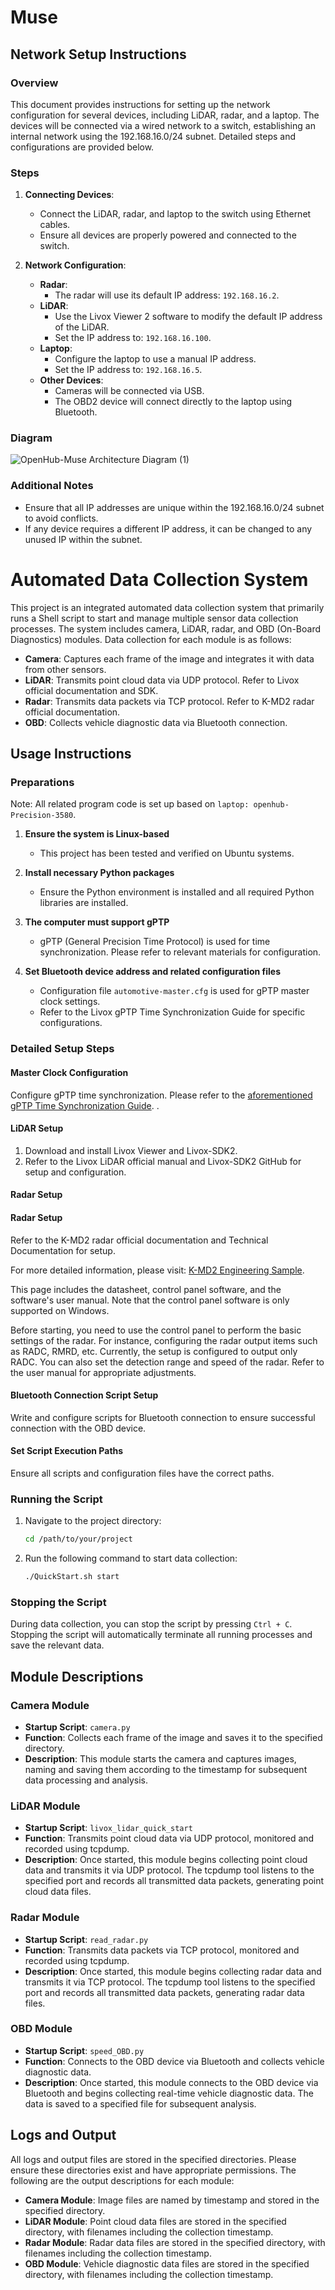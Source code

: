# Muse
## Network Setup Instructions

### Overview
This document provides instructions for setting up the network configuration for several devices, including LiDAR, radar, and a laptop. The devices will be connected via a wired network to a switch, establishing an internal network using the 192.168.16.0/24 subnet. Detailed steps and configurations are provided below.

### Steps

1. **Connecting Devices**:
   - Connect the LiDAR, radar, and laptop to the switch using Ethernet cables.
   - Ensure all devices are properly powered and connected to the switch.

2. **Network Configuration**:
   - **Radar**:
     - The radar will use its default IP address: `192.168.16.2`.
   - **LiDAR**:
     - Use the Livox Viewer 2 software to modify the default IP address of the LiDAR.
     - Set the IP address to: `192.168.16.100`.
   - **Laptop**:
     - Configure the laptop to use a manual IP address.
     - Set the IP address to: `192.168.16.5`.
   - **Other Devices**:
     - Cameras will be connected via USB.
     - The OBD2 device will connect directly to the laptop using Bluetooth.

### Diagram
![OpenHub-Muse Architecture Diagram (1)](https://github.com/user-attachments/assets/1fb00f06-6135-403b-97f7-c2b15824871e)

### Additional Notes
- Ensure that all IP addresses are unique within the 192.168.16.0/24 subnet to avoid conflicts.
- If any device requires a different IP address, it can be changed to any unused IP within the subnet.


# Automated Data Collection System

This project is an integrated automated data collection system that primarily runs a Shell script to start and manage multiple sensor data collection processes. The system includes camera, LiDAR, radar, and OBD (On-Board Diagnostics) modules. Data collection for each module is as follows:

- **Camera**: Captures each frame of the image and integrates it with data from other sensors.
- **LiDAR**: Transmits point cloud data via UDP protocol. Refer to Livox official documentation and SDK.
- **Radar**: Transmits data packets via TCP protocol. Refer to K-MD2 radar official documentation.
- **OBD**: Collects vehicle diagnostic data via Bluetooth connection.

## Usage Instructions

### Preparations

Note: All related program code is set up based on `laptop: openhub-Precision-3580`.

1. **Ensure the system is Linux-based**
   - This project has been tested and verified on Ubuntu systems.

2. **Install necessary Python packages**
   - Ensure the Python environment is installed and all required Python libraries are installed.

3. **The computer must support gPTP**
   - gPTP (General Precision Time Protocol) is used for time synchronization. Please refer to relevant materials for configuration.

4. **Set Bluetooth device address and related configuration files**
   - Configuration file `automotive-master.cfg` is used for gPTP master clock settings.
   - Refer to the Livox gPTP Time Synchronization Guide for specific configurations.

### Detailed Setup Steps

#### Master Clock Configuration

Configure gPTP time synchronization. Please refer to the [aforementioned gPTP Time Synchronization Guide](https://livox-wiki-cn.readthedocs.io/zh-cn/latest/tutorials/new_product/common/time_sync.html#gptp).
.

#### LiDAR Setup

1. Download and install Livox Viewer and Livox-SDK2.
2. Refer to the Livox LiDAR official manual and Livox-SDK2 GitHub for setup and configuration.

#### Radar Setup

#### Radar Setup
Refer to the K-MD2 radar official documentation and Technical Documentation for setup.

For more detailed information, please visit: [K-MD2 Engineering Sample](https://rfbeam.ch/product/k-md2-engineering-sample/).

This page includes the datasheet, control panel software, and the software's user manual.
Note that the control panel software is only supported on Windows.

Before starting, you need to use the control panel to perform the basic settings of the radar.
For instance, configuring the radar output items such as RADC, RMRD, etc. Currently, the setup is configured to output only RADC.
You can also set the detection range and speed of the radar. Refer to the user manual for appropriate adjustments.


#### Bluetooth Connection Script Setup

Write and configure scripts for Bluetooth connection to ensure successful connection with the OBD device.

#### Set Script Execution Paths

Ensure all scripts and configuration files have the correct paths.

### Running the Script

1. Navigate to the project directory:

    ```bash
    cd /path/to/your/project
    ```

2. Run the following command to start data collection:

    ```bash
    ./QuickStart.sh start
    ```

### Stopping the Script

During data collection, you can stop the script by pressing `Ctrl + C`. Stopping the script will automatically terminate all running processes and save the relevant data.

## Module Descriptions

### Camera Module

- **Startup Script**: `camera.py`
- **Function**: Collects each frame of the image and saves it to the specified directory.
- **Description**: This module starts the camera and captures images, naming and saving them according to the timestamp for subsequent data processing and analysis.

### LiDAR Module

- **Startup Script**: `livox_lidar_quick_start`
- **Function**: Transmits point cloud data via UDP protocol, monitored and recorded using tcpdump.
- **Description**: Once started, this module begins collecting point cloud data and transmits it via UDP protocol. The tcpdump tool listens to the specified port and records all transmitted data packets, generating point cloud data files.

### Radar Module

- **Startup Script**: `read_radar.py`
- **Function**: Transmits data packets via TCP protocol, monitored and recorded using tcpdump.
- **Description**: Once started, this module begins collecting radar data and transmits it via TCP protocol. The tcpdump tool listens to the specified port and records all transmitted data packets, generating radar data files.

### OBD Module

- **Startup Script**: `speed_OBD.py`
- **Function**: Connects to the OBD device via Bluetooth and collects vehicle diagnostic data.
- **Description**: Once started, this module connects to the OBD device via Bluetooth and begins collecting real-time vehicle diagnostic data. The data is saved to a specified file for subsequent analysis.

## Logs and Output

All logs and output files are stored in the specified directories. Please ensure these directories exist and have appropriate permissions. The following are the output descriptions for each module:

- **Camera Module**: Image files are named by timestamp and stored in the specified directory.
- **LiDAR Module**: Point cloud data files are stored in the specified directory, with filenames including the collection timestamp.
- **Radar Module**: Radar data files are stored in the specified directory, with filenames including the collection timestamp.
- **OBD Module**: Vehicle diagnostic data files are stored in the specified directory, with filenames including the collection timestamp.

